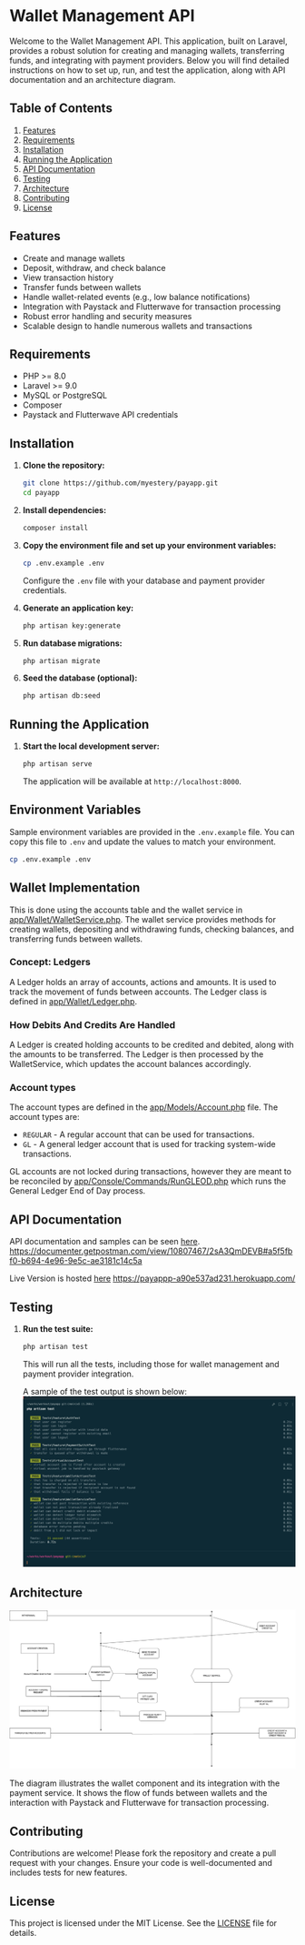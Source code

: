 # Wallet Management API

Welcome to the Wallet Management API. This application, built on Laravel, provides a robust solution for creating and managing wallets, transferring funds, and integrating with payment providers. Below you will find detailed instructions on how to set up, run, and test the application, along with API documentation and an architecture diagram.

## Table of Contents

1. [Features](#features)
2. [Requirements](#requirements)
3. [Installation](#installation)
4. [Running the Application](#running-the-application)
5. [API Documentation](#api-documentation)
6. [Testing](#testing)
7. [Architecture](#architecture)
8. [Contributing](#contributing)
9. [License](#license)

## Features

- Create and manage wallets
- Deposit, withdraw, and check balance
- View transaction history
- Transfer funds between wallets
- Handle wallet-related events (e.g., low balance notifications)
- Integration with Paystack and Flutterwave for transaction processing
- Robust error handling and security measures
- Scalable design to handle numerous wallets and transactions

## Requirements

- PHP >= 8.0
- Laravel >= 9.0
- MySQL or PostgreSQL
- Composer
- Paystack and Flutterwave API credentials

## Installation

1. **Clone the repository:**
    ```sh
    git clone https://github.com/myestery/payapp.git
    cd payapp
    ```

2. **Install dependencies:**
    ```sh
    composer install
    ```

3. **Copy the environment file and set up your environment variables:**
    ```sh
    cp .env.example .env
    ```
    Configure the `.env` file with your database and payment provider credentials.

4. **Generate an application key:**
    ```sh
    php artisan key:generate
    ```

5. **Run database migrations:**
    ```sh
    php artisan migrate
    ```

6. **Seed the database (optional):**
    ```sh
    php artisan db:seed
    ```

## Running the Application

1. **Start the local development server:**
    ```sh
    php artisan serve
    ```
    The application will be available at `http://localhost:8000`.

## Environment Variables
Sample environment variables are provided in the `.env.example` file. You can copy this file to `.env` and update the values to match your environment.

```sh
cp .env.example .env
```

## Wallet Implementation
This is done using the accounts table and the wallet service in [app/Wallet/WalletService.php](app/Services/WalletService.php). The wallet service provides methods for creating wallets, depositing and withdrawing funds, checking balances, and transferring funds between wallets.

### Concept: Ledgers
A Ledger holds an array of accounts, actions and amounts. It is used to track the movement of funds between accounts. The Ledger class is defined in [app/Wallet/Ledger.php](app/Wallet/Ledger.php).

### How Debits And Credits Are Handled
A Ledger is created holding accounts to be credited and debited, along with the amounts to be transferred. The Ledger is then processed by the WalletService, which updates the account balances accordingly.

### Account types
The account types are defined in the [app/Models/Account.php](app/Models/Account.php) file. The account types are:
- `REGULAR` - A regular account that can be used for transactions.
- `GL` - A general ledger account that is used for tracking system-wide transactions.

GL accounts are not locked during transactions, however they are meant to be reconciled by [app/Console/Commands/RunGLEOD.php](app/Console/Commands/RunGLEOD.php) which runs the General Ledger End of Day process.

## API Documentation

API documentation and samples can be seen [here](https://documenter.getpostman.com/view/10807467/2sA3QmDEVB#a5f5fbf0-b694-4e96-9e5c-ae3181c14c5a).
https://documenter.getpostman.com/view/10807467/2sA3QmDEVB#a5f5fbf0-b694-4e96-9e5c-ae3181c14c5a

Live Version is hosted [here](https://payappp-a90e537ad231.herokuapp.com)
https://payappp-a90e537ad231.herokuapp.com/


## Testing

1. **Run the test suite:**
    ```sh
    php artisan test
    ```
    This will run all the tests, including those for wallet management and payment provider integration.

    A sample of the test output is shown below:
    ![Test Output](/test-screenshot.png)

## Architecture

![Architecture Diagram](/architecture-diagram.png)

The diagram illustrates the wallet component and its integration with the payment service. It shows the flow of funds between wallets and the interaction with Paystack and Flutterwave for transaction processing.

## Contributing

Contributions are welcome! Please fork the repository and create a pull request with your changes. Ensure your code is well-documented and includes tests for new features.

## License

This project is licensed under the MIT License. See the [LICENSE](LICENSE) file for details.
```
